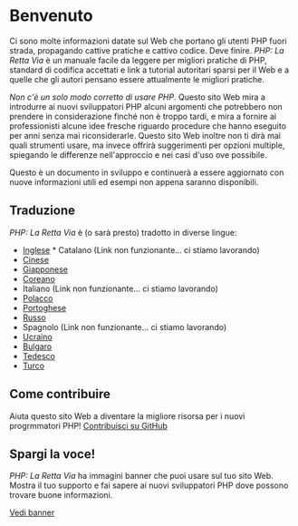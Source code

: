 # Benvenuto

Ci sono molte informazioni datate sul Web che portano gli utenti PHP fuori strada, propagando cattive pratiche e cattivo
codice. Deve finire. _PHP: La Retta Via_ è un manuale facile da leggere per migliori pratiche di PHP, standard di
codifica accettati e link a tutorial autoritari sparsi per il Web e a quelle che gli autori pensano essere attualmente
le migliori pratiche.

_Non c'è un solo modo corretto di usare PHP_. Questo sito Web mira a introdurre ai nuovi sviluppatori PHP alcuni
argomenti che potrebbero non prendere in considerazione finché non è troppo tardi, e mira a fornire ai professionisti
alcune idee fresche riguardo procedure che hanno eseguito per anni senza mai riconsiderarle. Questo sito Web inoltre
non ti dirà mai quali strumenti usare, ma invece offrirà suggerimenti per opzioni multiple, spiegando le differenze
nell'approccio e nei casi d'uso ove possibile.

Questo è un documento in sviluppo e continuerà a essere aggiornato con nuove informazioni utili ed esempi non appena
saranno disponibili.

## Traduzione

_PHP: La Retta Via_ è (o sarà presto) tradotto in diverse lingue:

* [Inglese](http://www.phptherightway.com) * Catalano (Link non funzionante... ci stiamo lavorando)
* [Cinese](http://wulijun.github.com/php-the-right-way)
* [Giapponese](http://ja.phptherightway.com)
* [Coreano](http://wafe.github.io/php-the-right-way/)
* Italiano (Link non funzionante... ci stiamo lavorando)
* [Polacco](http://pl.phptherightway.com/)
* [Portoghese](http://br.phptherightway.com/)
* [Russo](http://getjump.github.io/ru-php-the-right-way)
* Spagnolo (Link non funzionante... ci stiamo lavorando)
* [Ucraino](http://iflista.github.com/php-the-right-way/)
* [Bulgaro](http://bg.phptherightway.com/)
* [Tedesco](http://rwetzlmayr.github.io/php-the-right-way/)
* [Turco](http://hkulekci.github.io/php-the-right-way/)

## Come contribuire

Aiuta questo sito Web a diventare la migliore risorsa per i nuovi progrmmatori PHP! [Contribuisci su GitHub][1]

## Spargi la voce!

_PHP: La Retta Via_ ha immagini banner che puoi usare sul tuo sito Web. Mostra il tuo supporto e fai sapere ai nuovi
sviluppatori PHP dove possono trovare buone informazioni.

[Vedi banner][2]

[1]: https://github.com/codeguy/php-the-right-way/tree/gh-pages
[2]: /banners.html
